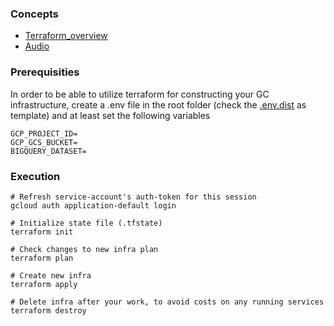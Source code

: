 ### Concepts

- [Terraform_overview](../1_terraform_overview.md)
- [Audio](https://drive.google.com/file/d/1IqMRDwJV-m0v9_le_i2HA_UbM_sIWgWx/view?usp=sharing)

### Prerequisities

In order to be able to utilize terraform for constructing your GC
infrastructure, create a .env file in the root folder (check the [.env.dist](../.env.dist) as
template) and at least set the following variables

```
GCP_PROJECT_ID=
GCP_GCS_BUCKET=
BIGQUERY_DATASET=
```

### Execution

```shell
# Refresh service-account's auth-token for this session
gcloud auth application-default login

# Initialize state file (.tfstate)
terraform init

# Check changes to new infra plan
terraform plan
```

```shell
# Create new infra
terraform apply
```

```shell
# Delete infra after your work, to avoid costs on any running services
terraform destroy
```

